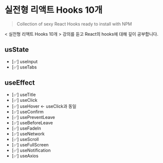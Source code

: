 # 실전형 리액트 Hooks 10개

> Collection of sexy React Hooks ready to install with NPM

< 실전형 리액트 Hooks 10개 > 강의를 듣고 React의 hooks에 대해 깊이 공부합니다.

## usState

- [✅] useInput
- [✅] useTabs

## useEffect

- [✅] useTitle
- [✅] useClick
- [✅] useHover <- useClick과 동일
- [✅] useConfirm
- [✅] usePreventLeave
- [✅] useBeforeLeave
- [✅] useFadeIn
- [✅] useNetwork
- [✅] useScroll
- [✅] useFullScreen
- [✅] useNotification
- [✅] useAxios
